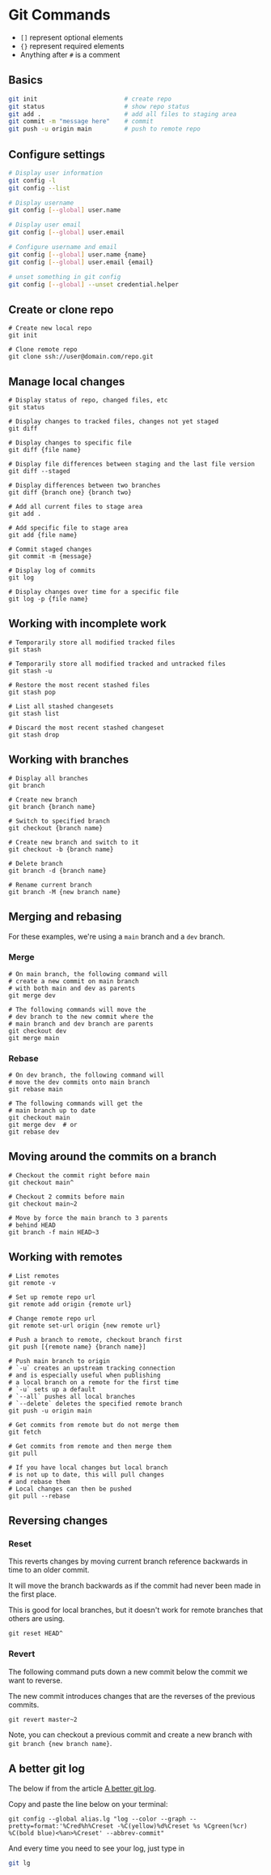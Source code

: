 # Git Commands

* `[]` represent optional elements
* `{}` represent required elements
* Anything after `#` is a comment

## Basics
```bash
git init                        # create repo
git status                      # show repo status
git add .                       # add all files to staging area
git commit -m "message here"    # commit
git push -u origin main         # push to remote repo
```

## Configure settings
```bash
# Display user information
git config -l
git config --list

# Display username
git config [--global] user.name

# Display user email
git config [--global] user.email

# Configure username and email
git config [--global] user.name {name}
git config [--global] user.email {email}

# unset something in git config
git config [--global] --unset credential.helper
```

## Create or clone repo
```shell
# Create new local repo
git init

# Clone remote repo
git clone ssh://user@domain.com/repo.git
```

## Manage local changes
```shell
# Display status of repo, changed files, etc
git status

# Display changes to tracked files, changes not yet staged
git diff

# Display changes to specific file
git diff {file name}

# Display file differences between staging and the last file version
git diff --staged 

# Display differences between two branches
git diff {branch one} {branch two}

# Add all current files to stage area
git add .

# Add specific file to stage area
git add {file name}

# Commit staged changes
git commit -m {message}

# Display log of commits
git log

# Display changes over time for a specific file
git log -p {file name}
```

## Working with incomplete work
```shell
# Temporarily store all modified tracked files
git stash

# Temporarily store all modified tracked and untracked files
git stash -u

# Restore the most recent stashed files
git stash pop

# List all stashed changesets
git stash list

# Discard the most recent stashed changeset
git stash drop
```

## Working with branches
```shell
# Display all branches
git branch

# Create new branch
git branch {branch name}

# Switch to specified branch
git checkout {branch name}

# Create new branch and switch to it
git checkout -b {branch name}

# Delete branch
git branch -d {branch name}

# Rename current branch
git branch -M {new branch name}
```

## Merging and rebasing

For these examples, we're using a `main` branch and a `dev` branch.

### Merge
```shell
# On main branch, the following command will 
# create a new commit on main branch
# with both main and dev as parents
git merge dev

# The following commands will move the
# dev branch to the new commit where the
# main branch and dev branch are parents
git checkout dev
git merge main
```

### Rebase
```shell
# On dev branch, the following command will
# move the dev commits onto main branch
git rebase main

# The following commands will get the
# main branch up to date
git checkout main
git merge dev  # or
git rebase dev
```

## Moving around the commits on a branch
```shell
# Checkout the commit right before main
git checkout main^

# Checkout 2 commits before main
git checkout main~2

# Move by force the main branch to 3 parents
# behind HEAD
git branch -f main HEAD~3
```

## Working with remotes
```shell
# List remotes
git remote -v

# Set up remote repo url
git remote add origin {remote url}

# Change remote repo url
git remote set-url origin {new remote url}

# Push a branch to remote, checkout branch first
git push [{remote name} {branch name}]

# Push main branch to origin
# `-u` creates an upstream tracking connection
# and is especially useful when publishing
# a local branch on a remote for the first time
# `-u` sets up a default
# `--all` pushes all local branches
# `--delete` deletes the specified remote branch
git push -u origin main

# Get commits from remote but do not merge them
git fetch

# Get commits from remote and then merge them
git pull

# If you have local changes but local branch
# is not up to date, this will pull changes
# and rebase them
# Local changes can then be pushed
git pull --rebase
```

## Reversing changes

### Reset
This reverts changes by moving current branch reference backwards in time to an older commit.

It will move the branch backwards as if the commit had never been made in the first place.

This is good for local branches, but it doesn't work for remote branches that others are using.

```shell
git reset HEAD^
```

### Revert
The following command puts down a new commit below the commit we want to reverse.

The new commit introduces changes that are the reverses of the previous commits.

```shell
git revert master~2
```

Note, you can checkout a previous commit and create a new branch with `git branch {new branch name}`.


## A better git log
The below if from the article [A better git log](https://coderwall.com/p/euwpig/a-better-git-log).

Copy and paste the line below on your terminal:
```
git config --global alias.lg "log --color --graph --pretty=format:'%Cred%h%Creset -%C(yellow)%d%Creset %s %Cgreen(%cr) %C(bold blue)<%an>%Creset' --abbrev-commit"
```

And every time you need to see your log, just type in
```bash
git lg
```
